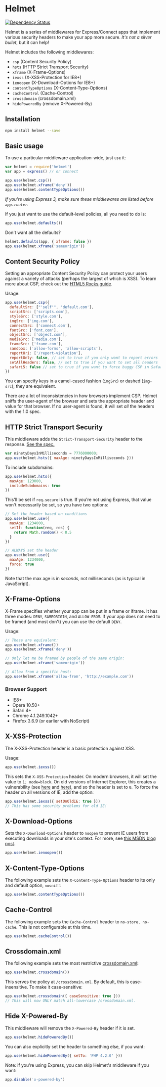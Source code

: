 Helmet
======

[![Dependency Status](https://david-dm.org/evilpacket/helmet.png)](https://david-dm.org/evilpacket/helmet)

Helmet is a series of middlewares for Express/Connect apps that implement various security headers to make your app more secure. *It's not a silver bullet*, but it can help!

Helmet includes the following middlewares:

- `csp` (Content Security Policy)
- `hsts` (HTTP Strict Transport Security)
- `xframe` (X-Frame-Options)
- `iexss` (X-XSS-Protection for IE8+)
- `ienoopen` (X-Download-Options for IE8+)
- `contentTypeOptions` (X-Content-Type-Options)
- `cacheControl` (Cache-Control)
- `crossdomain` (crossdomain.xml)
- `hidePoweredBy` (remove X-Powered-By)

Installation
------------

```sh
npm install helmet --save
```

Basic usage
-----------

To use a particular middleware application-wide, just `use` it:

```javascript
var helmet = require('helmet')
var app = express() // or connect

app.use(helmet.csp())
app.use(helmet.xframe('deny'))
app.use(helmet.contentTypeOptions())
```

*If you're using Express 3, make sure these middlewares are listed before `app.router`.*

If you just want to use the default-level policies, all you need to do is:

```javascript
app.use(helmet.defaults())
```

Don't want all the defaults?

```javascript
helmet.defaults(app, { xframe: false })
app.use(helmet.xframe('sameorigin'))
```

Content Security Policy
------------------------

Setting an appropriate Content Security Policy can protect your users against a variety of attacks (perhaps the largest of which is XSS). To learn more about CSP, check out the [HTML5 Rocks guide](http://www.html5rocks.com/en/tutorials/security/content-security-policy/).

Usage:

```javascript
app.use(helmet.csp({
  defaultSrc: ["'self'", 'default.com'],
  scriptSrc: ['scripts.com'],
  styleSrc: ['style.com'],
  imgSrc: ['img.com'],
  connectSrc: ['connect.com'],
  fontSrc: ['font.com'],
  objectSrc: ['object.com'],
  mediaSrc: ['media.com'],
  frameSrc: ['frame.com'],
  sandbox: ['allow-forms', 'allow-scripts'],
  reportUri: ['/report-violation'],
  reportOnly: false, // set to true if you only want to report errors
  setAllHeaders: false, // set to true if you want to set all headers
  safari5: false // set to true if you want to force buggy CSP in Safari 5
})
```

You can specify keys in a camel-cased fashion (`imgSrc`) or dashed (`img-src`); they are equivalent.

There are a lot of inconsistencies in how browsers implement CSP. Helmet sniffs the user-agent of the browser and sets the appropriate header and value for that browser. If no user-agent is found, it will set _all_ the headers with the 1.0 spec.

HTTP Strict Transport Security
-------------------------------

This middleware adds the `Strict-Transport-Security` header to the response. [See the spec.](http://tools.ietf.org/html/draft-ietf-websec-strict-transport-sec-04)

```javascript
var ninetyDaysInMilliseconds = 7776000000;
app.use(helmet.hsts({ maxAge: ninetyDaysInMilliseconds }))
```

To include subdomains:

```javascript
app.use(helmet.hsts({
  maxAge: 123000,
  includeSubdomains: true
})
```

This'll be set if `req.secure` is true. If you're not using Express, that value won't necessarily be set, so you have two options:

```javascript
// Set the header based on conditions
app.use(helmet.use({
  maxAge: 1234000,
  setIf: function(req, res) {
    return Math.random() < 0.5
  }
})

// ALWAYS set the header
app.use(helmet.use({
  maxAge: 1234000,
  force: true
})
```

Note that the max age is in _seconds_, not milliseconds (as is typical in JavaScript).

X-Frame-Options
---------------

X-Frame specifies whether your app can be put in a frame or iframe. It has three modes: `DENY`, `SAMEORIGIN`, and `ALLOW-FROM`. If your app does not need to be framed (and most don't) you can use the default `DENY`.

Usage:

```javascript
// These are equivalent:
app.use(helmet.xframe())
app.use(helmet.xframe('deny'))

// Only let me be framed by people of the same origin:
app.use(helmet.xframe('sameorigin'))

// Allow from a specific host:
app.use(helmet.xframe('allow-from', 'http://example.com'))
```

### Browser Support

- IE8+
- Opera 10.50+
- Safari 4+
- Chrome 4.1.249.1042+
- Firefox 3.6.9 (or earlier with NoScript)

X-XSS-Protection
-----------------

The X-XSS-Protection header is a basic protection against XSS.

Usage:

```javascript
app.use(helmet.iexss())
```

This sets the `X-XSS-Protection` header. On modern browsers, it will set the value to `1; mode=block`. On old versions of Internet Explorer, this creates a vulnerability (see [here](http://hackademix.net/2009/11/21/ies-xss-filter-creates-xss-vulnerabilities/) and [here](http://technet.microsoft.com/en-us/security/bulletin/MS10-002)), and so the header is set to `0`. To force the header on all versions of IE, add the option:

```javascript
app.use(helmet.iexss({ setOnOldIE: true }))
// This has some security problems for old IE!
```

## X-Download-Options

Sets the `X-Download-Options` header to `noopen` to prevent IE users from executing downloads in your site's context. For more, see [this MSDN blog post](http://blogs.msdn.com/b/ie/archive/2008/07/02/ie8-security-part-v-comprehensive-protection.aspx).

```javascript
app.use(helmet.ienoopen())
```

X-Content-Type-Options
----------------------

The following example sets the `X-Content-Type-Options` header to its only and default option, `nosniff`:

```javascript
app.use(helmet.contentTypeOptions())
```

Cache-Control
-------------

The following example sets the `Cache-Control` header to `no-store, no-cache`. This is not configurable at this time.

```javascript
app.use(helmet.cacheControl())
```

Crossdomain.xml
---------------

The following example sets the most restrictive [crossdomain.xml](http://www.adobe.com/devnet/articles/crossdomain_policy_file_spec.html):

```javascript
app.use(helmet.crossdomain())
```

This serves the policy at `/crossdomain.xml`. By default, this is case-insensitive. To make it case-sensitive:

```javascript
app.use(helmet.crossdomain({ caseSensitive: true }))
// This will now ONLY match all-lowercase /crossdomain.xml.
```

Hide X-Powered-By
-----------------

This middleware will remove the `X-Powered-By` header if it is set.

```javascript
app.use(helmet.hidePoweredBy())
```

You can also explicitly set the header to something else, if you want:

```javascript
app.use(helmet.hidePoweredBy({ setTo: 'PHP 4.2.0' }))
```

Note: if you're using Express, you can skip Helmet's middleware if you want:

```javascript
app.disable('x-powered-by')
```
